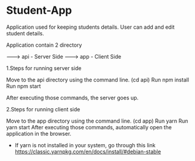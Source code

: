 # Student-App
Application used for keeping students details. User can add and edit student details.

Application contain 2 directory

---> api  - Server Side 
---> app  - Client Side

1.Steps for running server side

Move to the api directory using the command line. (cd api)
Run npm install
Run npm start
      
After executing those commands, the server goes up.

2.Steps for running client side

Move to the app directory using the command line. (cd app)
Run yarn
Run yarn start
After executing those commands, automatically open the application in the browser.

* If yarn is not installed in your system, go through this link
  https://classic.yarnpkg.com/en/docs/install/#debian-stable
